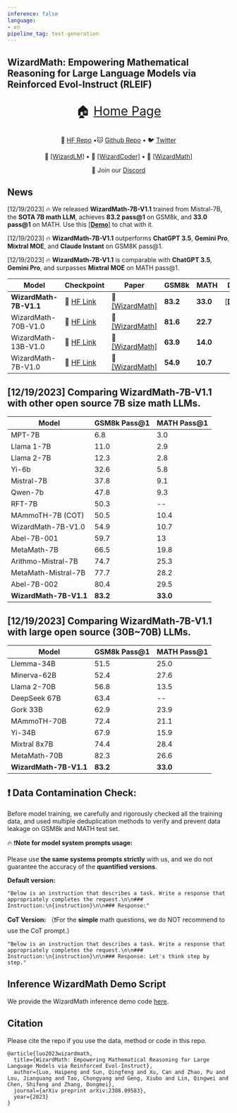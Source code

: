 ```yaml
---
inference: false
language:
- en
pipeline_tag: text-generation
---
```



## WizardMath: Empowering Mathematical Reasoning for Large Language Models via Reinforced Evol-Instruct (RLEIF)

<p style="font-size:28px;" align="center">
🏠 <a href="https://wizardlm.github.io/" target="_blank">Home Page</a> </p>
<p align="center">
<p align="center">
🤗 <a href="https://huggingface.co/WizardLM" target="_blank">HF Repo</a>  •🐱 <a href="https://github.com/nlpxucan/WizardLM" target="_blank">Github Repo</a> • 🐦 <a href="https://twitter.com/WizardLM_AI" target="_blank">Twitter</a> </p>
<p align="center">
 📃 <a href="https://arxiv.org/abs/2304.12244" target="_blank">[WizardLM]</a>  • 📃 <a href="https://arxiv.org/abs/2306.08568" target="_blank">[WizardCoder]</a>   • 📃 <a href="https://arxiv.org/abs/2308.09583" target="_blank">[WizardMath]</a>  <br>
</p>
<p align="center">
    👋 Join our <a href="https://discord.gg/VZjjHtWrKs" target="_blank">Discord</a>
</p>

## News

[12/19/2023] 🔥 We released **WizardMath-7B-V1.1**  trained from Mistral-7B, the **SOTA 7B math LLM**, achieves **83.2 pass@1** on GSM8k, and **33.0 pass@1** on MATH. Use this [[**Demo**](http://47.103.63.15:50083/)] to chat with it.

[12/19/2023] 🔥 **WizardMath-7B-V1.1** outperforms **ChatGPT 3.5**, **Gemini Pro**, **Mixtral MOE**, and **Claude Instant** on GSM8K pass@1.

[12/19/2023] 🔥 **WizardMath-7B-V1.1** is comparable with **ChatGPT 3.5**, **Gemini Pro**, and surpasses **Mixtral MOE** on MATH pass@1.

| Model | Checkpoint | Paper  | GSM8k | MATH  | Demo|
| ----- |------| ---- |------|-------|-------| 
| **WizardMath-7B-V1.1** | 🤗 <a href="https://huggingface.co/WizardLM/WizardMath-7B-V1.1" target="_blank">HF Link</a>  |  📃 <a href="https://arxiv.org/abs/2308.09583" target="_blank">[WizardMath]</a>| 	 **83.2**  |  **33.0** |[[**Demo**](http://47.103.63.15:50083/)] |
| WizardMath-70B-V1.0 | 🤗 <a href="https://huggingface.co/WizardLM/WizardMath-70B-V1.0" target="_blank">HF Link</a> |  📃 <a href="https://arxiv.org/abs/2308.09583" target="_blank">[WizardMath]</a>| **81.6**  |  **22.7**	||
| WizardMath-13B-V1.0 | 🤗 <a href="https://huggingface.co/WizardLM/WizardMath-13B-V1.0" target="_blank">HF Link</a> |  📃 <a href="https://arxiv.org/abs/2308.09583" target="_blank">[WizardMath]</a>| **63.9**  |  **14.0** ||
| WizardMath-7B-V1.0 | 🤗 <a href="https://huggingface.co/WizardLM/WizardMath-7B-V1.0" target="_blank">HF Link</a>  |  📃 <a href="https://arxiv.org/abs/2308.09583" target="_blank">[WizardMath]</a>| 	 **54.9**  |  **10.7** |  |
   

## [12/19/2023] Comparing WizardMath-7B-V1.1 with other open source 7B size math LLMs.

| Model | GSM8k Pass@1 | MATH Pass@1 |
| ----- |------| ---- |
| MPT-7B              | 6.8          | 3.0         |
|Llama 1-7B          | 11.0         | 2.9         |
|Llama 2-7B|12.3	|2.8	|
|Yi-6b| 32.6	|5.8	|
|Mistral-7B|37.8	|9.1	|
|Qwen-7b|47.8	|9.3	|
| RFT-7B              | 50.3         | --          |
| MAmmoTH-7B (COT)    | 50.5         | 10.4        |
| WizardMath-7B-V1.0 | 54.9  |  10.7 |
|Abel-7B-001 |59.7	|13	|
| MetaMath-7B         | 66.5         | 19.8        |
| Arithmo-Mistral-7B  | 74.7         | 25.3        |
|MetaMath-Mistral-7B|77.7	|28.2	|
|Abel-7B-002 |	80.4 | 29.5	|
| **WizardMath-7B-V1.1** |  **83.2**  |  **33.0** |


## [12/19/2023] Comparing WizardMath-7B-V1.1 with large open source (30B~70B) LLMs.

| Model | GSM8k Pass@1 | MATH Pass@1 |
| ----- |------| ---- |
| Llemma-34B             | 51.5          |   25.0       |
| Minerva-62B             | 52.4          |  27.6        |
| Llama 2-70B             | 56.8          |  13.5        |
|  DeepSeek 67B            | 63.4          |  --        |
|  Gork 33B            | 62.9          |  23.9       |
| MAmmoTH-70B             | 72.4          |  21.1       |
| Yi-34B            | 67.9          |   15.9       |
| Mixtral 8x7B            | 74.4          |   28.4      |
|  MetaMath-70B  | 82.3          |   26.6       |
| **WizardMath-7B-V1.1** |  **83.2**  |  **33.0** |


## ❗ Data Contamination Check:

Before model training, we carefully and rigorously checked all the training data, and used multiple deduplication methods to verify and prevent data leakage on GSM8k and MATH test set. 

🔥 
❗<b>Note for model system prompts usage:</b>

Please use **the same systems prompts strictly** with us, and we do not guarantee the accuracy of the **quantified versions**.

**Default version:**

```
"Below is an instruction that describes a task. Write a response that appropriately completes the request.\n\n### Instruction:\n{instruction}\n\n### Response:"
```


**CoT Version:** （❗For the **simple** math questions, we do NOT recommend to use the CoT prompt.） 


```
"Below is an instruction that describes a task. Write a response that appropriately completes the request.\n\n### Instruction:\n{instruction}\n\n### Response: Let's think step by step."
```

## Inference WizardMath Demo Script

We provide the WizardMath inference demo code [here](https://github.com/nlpxucan/WizardLM/tree/main/demo).




## Citation

Please cite the repo if you use the data, method or code in this repo.

```
@article{luo2023wizardmath,
  title={WizardMath: Empowering Mathematical Reasoning for Large Language Models via Reinforced Evol-Instruct},
  author={Luo, Haipeng and Sun, Qingfeng and Xu, Can and Zhao, Pu and Lou, Jianguang and Tao, Chongyang and Geng, Xiubo and Lin, Qingwei and Chen, Shifeng and Zhang, Dongmei},
  journal={arXiv preprint arXiv:2308.09583},
  year={2023}
}
```
